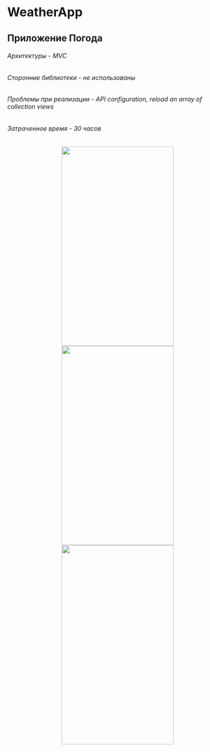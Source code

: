 # WeatherApp

## Приложение Погода

###### Архитектуры - MVC 
###### Cторонние библиотеки - не использованы
###### Проблемы при реализации - API configuration, reload an array of collection views 
###### Затраченное время - 30 часов

<p align="center">
  <img src="https://user-images.githubusercontent.com/64302239/115751423-3aba7c80-a3aa-11eb-8662-8087c192621d.jpg" width="256" height="455">
  <img src="https://user-images.githubusercontent.com/64302239/115751437-3db56d00-a3aa-11eb-9247-b8276aaa4a06.jpg" width="256" height="455">
  <img src="https://user-images.githubusercontent.com/64302239/115751441-3ee69a00-a3aa-11eb-853a-09d73c60f81d.jpg" width="256" height="455">
</p>
